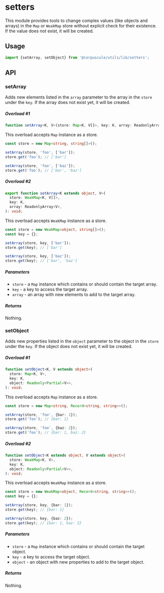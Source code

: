 # setters

This module provides tools to change complex values (like objects and arrays)
in the `Map` or `WeakMap` store without explicit check for their existence.
If the value does not exist, it will be created.

## Usage

```typescript
import {setArray, setObject} from '@corpuscule/utils/lib/setters';
```

## API

### setArray

Adds new elements listed in the `array` parameter to the array in the `store`
under the `key`. If the array does not exist yet, it will be created.

##### Overload #1

```typescript
function setArray<K, V>(store: Map<K, V[]>, key: K, array: ReadonlyArray<V>): void;
```

This overload accepts `Map` instance as a store.

```typescript
const store = new Map<string, string[]>();

setArray(store, 'foo', ['bar']);
store.get('foo'); // ['bar']

setArray(store, 'foo', ['baz']);
store.get('foo'); // ['bar', 'baz']
```

##### Overload #2

```typescript
export function setArray<K extends object, V>(
  store: WeakMap<K, V[]>,
  key: K,
  array: ReadonlyArray<V>,
): void;
```

This overload accepts `WeakMap` instance as a store.

```typescript
const store = new WeakMap<object, string[]>();
const key = {};

setArray(store, key, ['bar']);
store.get(key); // ['bar']

setArray(store, key, ['baz']);
store.get(key); // ['bar', 'baz']
```

##### Parameters

- `store` - a `Map` instance which contains or should contain the target
  array.
- `key` - a key to access the target array.
- `array` - an array with new elements to add to the target array.

##### Returns

Nothing.

### setObject

Adds new properties listed in the `object` parameter to the object in the
`store` under the `key`. If the object does not exist yet, it will be created.

##### Overload #1

```typescript
function setObject<K, V extends object>(
  store: Map<K, V>,
  key: K,
  object: Readonly<Partial<V>>,
): void;
```

This overload accepts `Map` instance as a store.

```typescript
const store = new Map<string, Record<string, string>>();

setArray(store, 'foo', {bar: 1});
store.get('foo'); // {bar: 1}

setArray(store, 'foo', {baz: 2});
store.get('foo'); // {bar: 1, baz: 2}
```

##### Overload #2

```typescript
function setObject<K extends object, V extends object>(
  store: WeakMap<K, V>,
  key: K,
  object: Readonly<Partial<V>>,
): void;
```

This overload accepts `WeakMap` instance as a store.

```typescript
const store = new WeakMap<object, Record<string, string>>();
const key = {};

setArray(store, key, {bar: 1});
store.get(key); // {bar: 1}

setArray(store, key, {baz: 2});
store.get(key); // {bar: 1, baz: 2}
```

##### Parameters

- `store` - a `Map` instance which contains or should contain the target object.
- `key` - a key to access the target object.
- `object` - an object with new properties to add to the target object.

##### Returns

Nothing.
